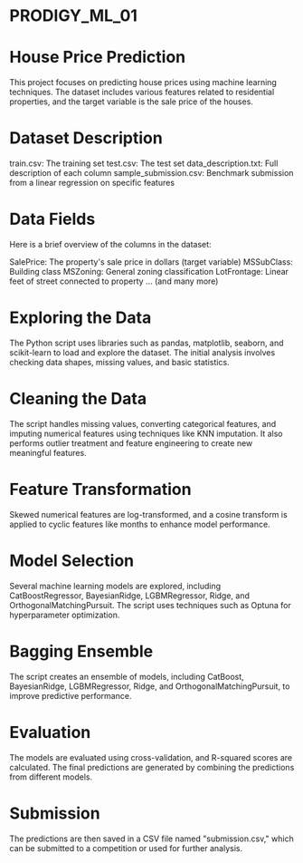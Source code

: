 # PRODIGY_ML_01

# House Price Prediction
This project focuses on predicting house prices using machine learning techniques. The dataset includes various features related to residential properties, and the target variable is the sale price of the houses.

# Dataset Description
train.csv: The training set
test.csv: The test set
data_description.txt: Full description of each column
sample_submission.csv: Benchmark submission from a linear regression on specific features
# Data Fields
Here is a brief overview of the columns in the dataset:

SalePrice: The property's sale price in dollars (target variable)
MSSubClass: Building class
MSZoning: General zoning classification
LotFrontage: Linear feet of street connected to property
... (and many more)
# Exploring the Data
The Python script uses libraries such as pandas, matplotlib, seaborn, and scikit-learn to load and explore the dataset. The initial analysis involves checking data shapes, missing values, and basic statistics.

# Cleaning the Data
The script handles missing values, converting categorical features, and imputing numerical features using techniques like KNN imputation. It also performs outlier treatment and feature engineering to create new meaningful features.

# Feature Transformation
Skewed numerical features are log-transformed, and a cosine transform is applied to cyclic features like months to enhance model performance.

# Model Selection
Several machine learning models are explored, including CatBoostRegressor, BayesianRidge, LGBMRegressor, Ridge, and OrthogonalMatchingPursuit. The script uses techniques such as Optuna for hyperparameter optimization.

# Bagging Ensemble
The script creates an ensemble of models, including CatBoost, BayesianRidge, LGBMRegressor, Ridge, and OrthogonalMatchingPursuit, to improve predictive performance.

# Evaluation
The models are evaluated using cross-validation, and R-squared scores are calculated. The final predictions are generated by combining the predictions from different models.

# Submission
The predictions are then saved in a CSV file named "submission.csv," which can be submitted to a competition or used for further analysis.

